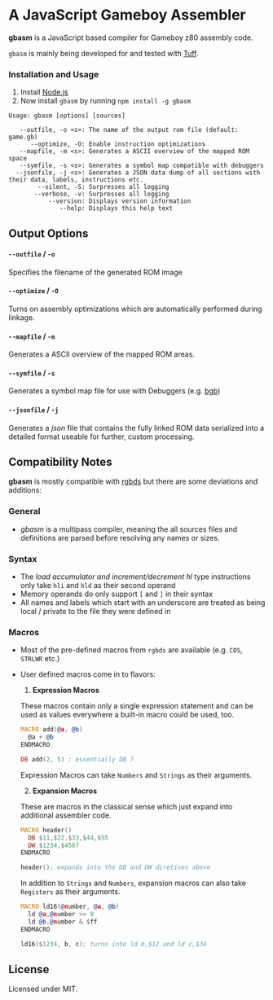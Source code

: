 # A JavaScript Gameboy Assembler

**gbasm** is a JavaScript based compiler for Gameboy z80 assembly code.

`gbasm` is mainly being developed for and tested with [Tuff](https://github.com/BonsaiDen/Tuff.gb). 


### Installation and Usage

1. Install [Node.js](https://nodejs.org)
2. Now install `gbasm` by running `npm install -g gbasm`


```
Usage: gbasm [options] [sources]

   --outfile, -o <s>: The name of the output rom file (default: game.gb)
      --optimize, -O: Enable instruction optimizations
   --mapfile, -m <s>: Generates a ASCII overview of the mapped ROM space
   --symfile, -s <s>: Generates a symbol map compatible with debuggers
  --jsonfile, -j <s>: Generates a JSON data dump of all sections with their data, labels, instructions etc.
        --silent, -S: Surpresses all logging
       --verbose, -v: Surpresses all logging
           --version: Displays version information
              --help: Displays this help text
```


## Output Options


#### `--outfile` / `-o` 

  Specifies the filename of the generated ROM image
  
  
#### `--optimize` / `-O` 

  Turns on assembly optimizations which are automatically performed during linkage.
  
  
#### `--mapfile` / `-m`

  Generates a ASCII overview of the mapped ROM areas.
  
  
#### `--symfile` / `-s` 

  Generates a symbol map file for use with Debuggers (e.g. [bgb](http://bgb.bircd.org/))
  

#### `--jsonfile` / `-j` 

  Generates a *json* file that contains the fully linked ROM data serialized into a detailed format useable for further, custom processing.



## Compatibility Notes

**gbasm** is mostly compatible with [rgbds](https://github.com/bentley/rgbds) 
but there are some deviations and additions:

### General

- *gbasm* is a multipass compiler, meaning the all sources files and definitions are parsed before resolving any names or sizes. 

### Syntax 

- The *load accumulator and increment/decrement hl* type instructions only take `hli` and `hld` as their second operand
- Memory operands do only support `[` and `]` in their syntax
- All names and labels which start with an underscore are treated as being local / private to the file they were defined in

### Macros

- Most of the pre-defined macros from `rgbds` are available (e.g. `COS`, `STRLWR` etc.)
- User defined macros come in to flavors:

  1. __Expression Macros__ 

    These macros contain only a single expression statement and can be used as values everywhere a built-in macro could be used, too.

    ```asm
    MACRO add(@a, @b)
      @a + @b
    ENDMACRO

    DB add(2, 5) ; essentially DB 7
    ```
    
    Expression Macros can take `Numbers` and `Strings` as their arguments.
    
  2. __Expansion Macros__ 

    These are macros in the classical sense which just expand into additional assembler code.

    ```asm
    MACRO header()
      DB $11,$22,$33,$44,$55
      DW $1234,$4567
    ENDMACRO

    header(); expands into the DB and DW diretives above
    ```

	In addition to `Strings` and `Numbers`, expansion macros can also take `Registers` as their arguments.
    
    ```asm
    MACRO ld16(@number, @a, @b)
      ld @a,@number >> 8
      ld @b,@number & $ff
    ENDMACRO

    ld16($1234, b, c); turns into ld b,$12 and ld c,$34
    ```


## License

Licensed under MIT.

